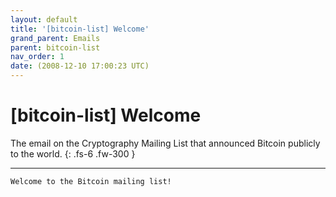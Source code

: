 ```yaml
---
layout: default
title: '[bitcoin-list] Welcome'
grand_parent: Emails
parent: bitcoin-list
nav_order: 1
date: (2008-12-10 17:00:23 UTC)
---
```


# [bitcoin-list] Welcome

The email on the Cryptography Mailing List that announced Bitcoin publicly to the world.
{: .fs-6 .fw-300 } 

---

```
Welcome to the Bitcoin mailing list!
```
